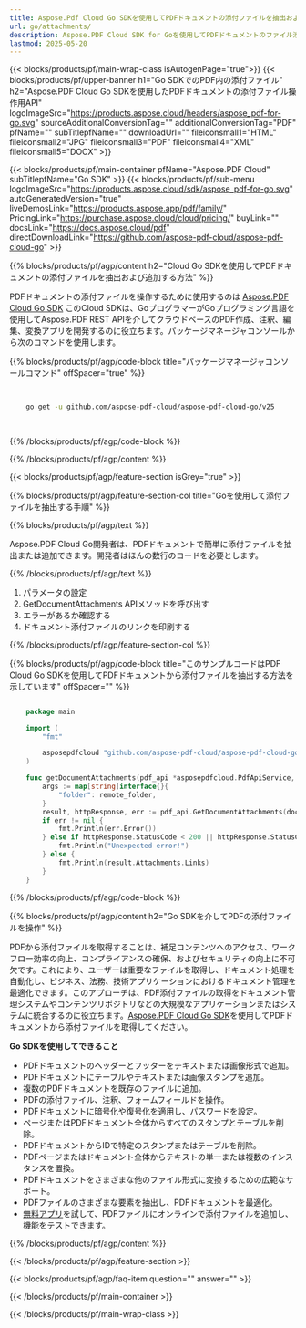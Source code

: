 ```yaml
---
title: Aspose.Pdf Cloud Go SDKを使用してPDFドキュメントの添付ファイルを抽出および追加
url: go/attachments/
description: Aspose.PDF Cloud SDK for Goを使用してPDFドキュメントのファイル添付を管理します。埋め込みコンテンツの追加、一覧表示、または削除を行います。
lastmod: 2025-05-20
---
```


{{< blocks/products/pf/main-wrap-class isAutogenPage="true">}}
{{< blocks/products/pf/upper-banner h1="Go SDKでのPDF内の添付ファイル" h2="Aspose.PDF Cloud Go SDKを使用したPDFドキュメントの添付ファイル操作用API" logoImageSrc="https://products.aspose.cloud/headers/aspose_pdf-for-go.svg" sourceAdditionalConversionTag="" additionalConversionTag="PDF" pfName="" subTitlepfName="" downloadUrl="" fileiconsmall1="HTML" fileiconsmall2="JPG" fileiconsmall3="PDF" fileiconsmall4="XML" fileiconsmall5="DOCX" >}}

{{< blocks/products/pf/main-container pfName="Aspose.PDF Cloud" subTitlepfName="Go SDK" >}}
{{< blocks/products/pf/sub-menu logoImageSrc="https://products.aspose.cloud/sdk/aspose_pdf-for-go.svg"
autoGeneratedVersion="true"
liveDemosLink="https://products.aspose.app/pdf/family/" PricingLink="https://purchase.aspose.cloud/cloud/pricing/" buyLink="" docsLink="https://docs.aspose.cloud/pdf"  directDownloadLink="https://github.com/aspose-pdf-cloud/aspose-pdf-cloud-go" >}}

{{% blocks/products/pf/agp/content h2="Cloud Go SDKを使用してPDFドキュメントの添付ファイルを抽出および追加する方法" %}}

PDFドキュメントの添付ファイルを操作するために使用するのは
[Aspose.PDF Cloud Go SDK](https://products.aspose.cloud/pdf/go/)
このCloud SDKは、GoプログラマーがGoプログラミング言語を使用してAspose.PDF REST APIを介してクラウドベースのPDF作成、注釈、編集、変換アプリを開発するのに役立ちます。パッケージマネージャコンソールから次のコマンドを使用します。

{{% blocks/products/pf/agp/code-block title="パッケージマネージャコンソールコマンド" offSpacer="true" %}}

```bash

     
    go get -u github.com/aspose-pdf-cloud/aspose-pdf-cloud-go/v25
     
     
```

{{% /blocks/products/pf/agp/code-block %}}

{{% /blocks/products/pf/agp/content %}}

{{< blocks/products/pf/agp/feature-section isGrey="true" >}}

{{% blocks/products/pf/agp/feature-section-col title="Goを使用して添付ファイルを抽出する手順" %}}

{{% blocks/products/pf/agp/text %}}

Aspose.PDF Cloud Go開発者は、PDFドキュメントで簡単に添付ファイルを抽出または追加できます。開発者はほんの数行のコードを必要とします。

{{% /blocks/products/pf/agp/text %}}

1. パラメータの設定
1. GetDocumentAttachments APIメソッドを呼び出す
1. エラーがあるか確認する
1. ドキュメント添付ファイルのリンクを印刷する

{{% /blocks/products/pf/agp/feature-section-col %}}

{{% blocks/products/pf/agp/code-block title="このサンプルコードはPDF Cloud Go SDKを使用してPDFドキュメントから添付ファイルを抽出する方法を示しています" offSpacer="" %}}

```go

    package main

    import (
        "fmt"

        asposepdfcloud "github.com/aspose-pdf-cloud/aspose-pdf-cloud-go/v25"
    )

    func getDocumentAttachments(pdf_api *asposepdfcloud.PdfApiService, document_name string, remote_folder string) {
        args := map[string]interface{}{
            "folder": remote_folder,
        }
        result, httpResponse, err := pdf_api.GetDocumentAttachments(document_name, args)
        if err != nil {
            fmt.Println(err.Error())
        } else if httpResponse.StatusCode < 200 || httpResponse.StatusCode > 299 {
            fmt.Println("Unexpected error!")
        } else {
            fmt.Println(result.Attachments.Links)
        }
    }
```

{{% /blocks/products/pf/agp/code-block %}}

{{% blocks/products/pf/agp/content h2="Go SDKを介してPDFの添付ファイルを操作" %}}

PDFから添付ファイルを取得することは、補足コンテンツへのアクセス、ワークフロー効率の向上、コンプライアンスの確保、およびセキュリティの向上に不可欠です。これにより、ユーザーは重要なファイルを取得し、ドキュメント処理を自動化し、ビジネス、法務、技術アプリケーションにおけるドキュメント管理を最適化できます。このアプローチは、PDF添付ファイルの取得をドキュメント管理システムやコンテンツリポジトリなどの大規模なアプリケーションまたはシステムに統合するのに役立ちます。[Aspose.PDF Cloud Go SDK](https://products.aspose.cloud/pdf/go/)を使用してPDFドキュメントから添付ファイルを取得してください。

**Go SDKを使用してできること**

+ PDFドキュメントのヘッダーとフッターをテキストまたは画像形式で追加。
+ PDFドキュメントにテーブルやテキストまたは画像スタンプを追加。
+ 複数のPDFドキュメントを既存のファイルに追加。
+ PDFの添付ファイル、注釈、フォームフィールドを操作。
+ PDFドキュメントに暗号化や復号化を適用し、パスワードを設定。
+ ページまたはPDFドキュメント全体からすべてのスタンプとテーブルを削除。
+ PDFドキュメントからIDで特定のスタンプまたはテーブルを削除。
+ PDFページまたはドキュメント全体からテキストの単一または複数のインスタンスを置換。
+ PDFドキュメントをさまざまな他のファイル形式に変換するための広範なサポート。
+ PDFファイルのさまざまな要素を抽出し、PDFドキュメントを最適化。
+ [無料アプリ](https://products.aspose.app/pdf/)を試して、PDFファイルにオンラインで添付ファイルを追加し、機能をテストできます。

{{% /blocks/products/pf/agp/content %}}

{{< /blocks/products/pf/agp/feature-section >}}

{{< blocks/products/pf/agp/faq-item question="" answer="" >}}

{{< /blocks/products/pf/main-container >}}

{{< /blocks/products/pf/main-wrap-class >}}
